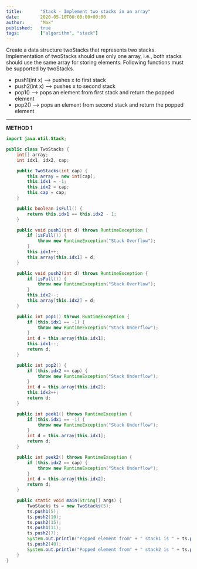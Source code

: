 ```yaml
---
title:       "Stack - Implement two stacks in an array"
date:        2020-05-10T00:00:00+00:00
author:      "Max"
published:   true
tags:        ["algorithm", "stack"]
---
```


Create a data structure twoStacks that represents two stacks. Implementation of twoStacks should use only one array, i.e., both stacks should use the same array for storing elements. Following functions must be supported by twoStacks.

- push1(int x) –> pushes x to first stack
- push2(int x) –> pushes x to second stack
- pop1() –> pops an element from first stack and return the popped element
- pop2() –> pops an element from second stack and return the popped element

---

**METHOD 1**

```java
import java.util.Stack;

public class TwoStacks {
    int[] array;
    int idx1, idx2, cap;

    public TwoStacks(int cap) {
        this.array = new int[cap];
        this.idx1 = -1;
        this.idx2 = cap;
        this.cap = cap;
    }

    public boolean isFull() {
        return this.idx1 == this.idx2 - 1;
    }

    public void push1(int d) throws RuntimeException {
        if (isFull()) {
            throw new RuntimeException("Stack Overflow");
        }
        this.idx1++;
        this.array[this.idx1] = d;
    }

    public void push2(int d) throws RuntimeException {
        if (isFull()) {
            throw new RuntimeException("Stack Overflow");
        }
        this.idx2--;
        this.array[this.idx2] = d;
    }

    public int pop1() throws RuntimeException {
        if (this.idx1 == -1) {
            throw new RuntimeException("Stack Underflow");
        }
        int d = this.array[this.idx1];
        this.idx1--;
        return d;
    }

    public int pop2() {
        if (this.idx2 == cap) {
            throw new RuntimeException("Stack Underflow");
        }
        int d = this.array[this.idx2];
        this.idx2++;
        return d;
    }

    public int peek1() throws RuntimeException {
        if (this.idx1 == -1) {
            throw new RuntimeException("Stack Underflow");
        }
        int d = this.array[this.idx1];
        return d;
    }

    public int peek2() throws RuntimeException {
        if (this.idx2 == cap) {
            throw new RuntimeException("Stack Underflow");
        }
        int d = this.array[this.idx2];
        return d;
    }

    public static void main(String[] args) {
        TwoStacks ts = new TwoStacks(5);
        ts.push1(5);
        ts.push2(10);
        ts.push2(15);
        ts.push1(11);
        ts.push2(7);
        System.out.println("Popped element from" + " stack1 is " + ts.pop1());
        ts.push2(40);
        System.out.println("Popped element from" + " stack2 is " + ts.pop2());
    }
}
```
